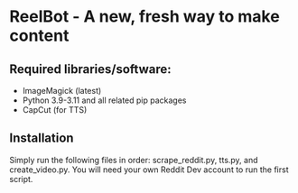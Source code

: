 # ReelBot - A new, fresh way to make content

## Required libraries/software:
- ImageMagick (latest)
- Python 3.9-3.11 and all related pip packages
- CapCut (for TTS)

## Installation
Simply run the following files in order: scrape_reddit.py, tts.py, and create_video.py.
You will need your own Reddit Dev account to run the first script.
